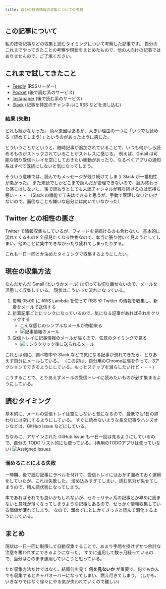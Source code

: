 ```yaml
---
title: 自分の技術情報の収集についての考察
---
```


## この記事について

私の技術記事などの収集と読むタイミングについて考察した記事です。
自分のこれまでやってきたことの考察や現状をまとめたもので、他の人向けの記事ではありませんので、ご了承ください。

## これまで試してきたこと

- [Feedly](https://feedly.com/) (RSSリーダー)
- [Pocket](https://getpocket.com/) (後で読む系のサービス)
- [Instapaper](https://www.instapaper.com/) (後で読む系のサービス)
- [Slack](https://slack.com/) (記事を特定のチャンネルに RSS などを流し込む)

### 結果 (失敗)

どれも続かなかった。
色々原因はあるが、大きい理由の一つに「いつでも読める（読めてしまう）」というのがあったように感じた。

どういうことかというと、随時記事が追加されていることで、いつも何かしら読めるものがストックされていることがストレスに感じる。
例えば、Gmail は可能な限り受信トレイを空にしておきたい衝動があったり、なるべくアプリの通知系はすべて既読にしないと気になってしまう。

そういう意味では、読んでもメッセージが残り続けてしまう Slack が一番相性が悪かった。
また未読でしかどこまで読んだか管理できないので、読み終わった感じはしないし、後で読もうとしても未読チャンネルが残り続けるのは気持ち悪い・・・
（Slack の機能で工夫はできると思うが、手動で管理しないといけないので、面倒なことも嫌いな自分には向いていなかった）

## Twitter との相性の悪さ

Twitter で情報収集もしているが、フィードを見続けるのも合わない。
基本的に流れてくるものを全部見たくなる性格なので、本当に張り付いて見ようとしてしまい、他のことに集中できなかったり疲れてしまったりする。

これも一日一回とか決めたタイミングで収集するようにしたい。

## 現在の収集方法

なんだかんだ Gmail (というかメール) は切っても切り離せないので、メールを活用して収集している。
現状はこういった流れになっている。

1. 毎朝 05:00 に AWS Lambda を使って RSS や Twitter の情報を収集し、新着をメールで送信する
2. 新着記事ごとにリンクになっているので、気になる記事があればそれをクリックする
    - こんな感じのシンプルなメールが毎朝来る
    - ![記事情報のメール](https://mryhryki.com/file/VLdRDMbSyVvIRMfMRWs02zVAHoz4K4F1zC-dQpMv9Glt0TOi.jpeg)
3. 受信トレイに記事情報のメールが届くので、任意のタイミングで見る
    - ![リンククリック後に送られるメール](https://mryhryki.com/file/VLdOiVdCg693uN9VwoRmLb4GH1hnHiLmqmDOWGGxaDRKaOsx.png)

これとは別に、調べ物中や Slack などで気になる記事が流れてきたら、とりあえず自分にメールしている。
（この辺は、自分用のChrome拡張を作って、3アクションでできるようにしている。もっとステップを減らしたいけど・・・）

こうすることで、とりあえずメールの受信トレイに読みたいものが必ず集まるようにしている。

## 読むタイミング

基本的に、メールの受信トレイは空にしないと気になるので、最低でも1日の終わりには空にするようにしている。
すぐに読めないような長文記事やハンズオンなどは、GitHub Issue などにしている。

ちなみに、アサインされた GitHub Issue も一日一回は見るようにしているので、自分の TODO リスト的にも使っている。
(専用のTODOアプリは使っていない)
![Assigned Issues](https://mryhryki.com/file/VLdJRAe4nEezhhDUiiBcZsLytH4EESFW6m4iUHbeC-HC98H2.png)

### 溜めることによる失敗

一時期、後で読む記事にラベルを付けて、受信トレイにはおかず溜めておく運用をしていたが、これは失敗した。
溜め込みすぎてしまい、読む気力が失せてしまうので、積ん読状態になってしまう。

本であればそれでも良いかもしれないが、セキュリティ系の記事とか早めに読まないと意味が薄くなってしまうような記事もあるので、せっかく情報収集している価値が薄れてしまう。
なので、溜めずにとにかくさっさと読んで消化するようにしている。

## まとめ

現状は一日一回に制限して自動収集することで、あまり手間を掛けずかつ余計な注意を奪われずにできるようになった。
すでに運用して数ヶ月経っているので、当分はこのまま運用していこうと思っている。

ただ収集方法だけではなく、結局何を見て **何を見ないか** が重要で、何でもかんでも収集するとキャパオーバーになってしまい、燃え尽きてしまう。
(しかも、いきなりではなく徐々にやる気が失われていくので難しい)
